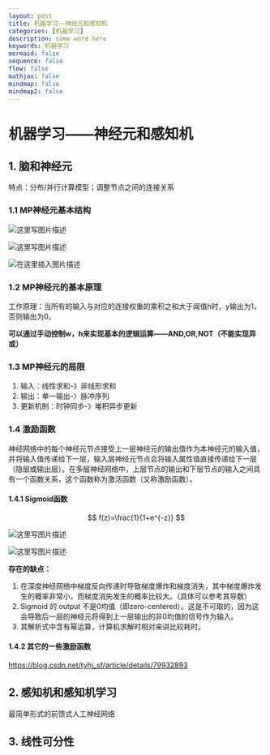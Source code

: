 ```yaml
---
layout: post
title: 机器学习——神经元和感知机
categories: [机器学习]
description: some word here
keywords: 机器学习
mermaid: false
sequence: false
flow: false
mathjax: false
mindmap: false
mindmap2: false
---
```


# 机器学习——神经元和感知机

## 1. 脑和神经元

特点：分布/并行计算模型；调整节点之间的连接关系

### 1.1 MP神经元基本结构

![这里写图片描述](https://img-blog.csdn.net/20151127092704023)

![这里写图片描述](https://img-blog.csdn.net/20151127090039232)

![在这里插入图片描述](https://img-blog.csdnimg.cn/20200418104123592.png)

### 1.2 MP神经元的基本原理

工作原理：当所有的输入与对应的连接权重的乘积之和大于阈值h时，y输出为1，否则输出为0。

**可以通过手动控制w，h来实现基本的逻辑运算——AND,OR,NOT（不能实现异或）**

### 1.3 MP神经元的局限

1. 输入：线性求和-》非线形求和
2. 输出：单一输出-〉脉冲序列
3. 更新机制：时钟同步-》堆积异步更新

### 1.4 激励函数

神经网络中的每个神经元节点接受上一层神经元的输出值作为本神经元的输入值，并将输入值传递给下一层，输入层神经元节点会将输入属性值直接传递给下一层（隐层或输出层）。在多层神经网络中，上层节点的输出和下层节点的输入之间具有一个函数关系，这个函数称为激活函数（又称激励函数）。

#### 1.4.1 Sigmoid函数

$$
f(z)=\frac{1}{1+e^{-z}}
$$

![这里写图片描述](https://img-blog.csdn.net/20180415154948757?watermark/2/text/aHR0cHM6Ly9ibG9nLmNzZG4ubmV0L3R5aGpfc2Y=/font/5a6L5L2T/fontsize/400/fill/I0JBQkFCMA==/dissolve/70)

![这里写图片描述](https://img-blog.csdn.net/20180415160228709?watermark/2/text/aHR0cHM6Ly9ibG9nLmNzZG4ubmV0L3R5aGpfc2Y=/font/5a6L5L2T/fontsize/400/fill/I0JBQkFCMA==/dissolve/70)

**存在的缺点：**

1. 在深度神经网络中梯度反向传递时导致梯度爆炸和梯度消失，其中梯度爆炸发生的概率非常小，而梯度消失发生的概率比较大。（具体可以参考其导数）
2. Sigmoid 的 output 不是0均值（即zero-centered）。这是不可取的，因为这会导致后一层的神经元将得到上一层输出的非0均值的信号作为输入。
3. 其解析式中含有幂运算，计算机求解时相对来讲比较耗时。

#### 1.4.2 其它的一些激励函数

https://blog.csdn.net/tyhj_sf/article/details/79932893

## 2. 感知机和感知机学习

最简单形式的前馈式人工神经网络

### 

## 3. 线性可分性
